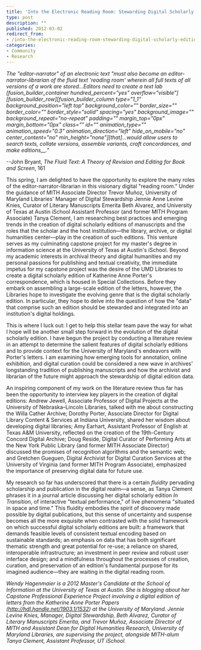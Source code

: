 ```yaml
---
title: 'Into the Electronic Reading Room: Stewarding Digital Scholarly Editions'
type: post
description: ""
published: 2012-03-02
redirect_from: 
- /into-the-electronic-reading-room-stewarding-digital-scholarly-editions/
categories:
- Community
- Research
---
```

_The "editor-narrator" of an electronic text "must also become an editor-narrator-librarian of the fluid text 'reading room' wherein all full texts of all versions of a work are stored…Editors need to create a text lab \[fusion_builder_container hundred_percent="yes" overflow="visible"]\[fusion_builder_row]\[fusion_builder_column type="1_1" background_position="left top" background_color="" border_size="" border_color="" border_style="solid" spacing="yes" background_image="" background_repeat="no-repeat" padding="" margin_top="0px" margin_bottom="0px" class="" id="" animation_type="" animation_speed="0.3" animation_direction="left" hide_on_mobile="no" center_content="no" min_height="none"]\[that]…would allow users to search texts, collate versions, assemble variants, craft concordances, and make editions\_\_."_

\--John Bryant, _The Fluid Text: A Theory of Revision and Editing for Book and Screen_, 161

This spring, I am delighted to have the opportunity to explore the many roles of the editor-narrator-librarian in this visionary digital "reading room." Under the guidance of MITH Associate Director Trevor Muñoz, University of Maryland Libraries' Manager of Digital Stewardship Jennie Anne Levine Knies, Curator of Literary Manuscripts Emerita Beth Alvarez, and University of Texas at Austin iSchool Assistant Professor (and former MITH Program Associate) Tanya Clement, I am researching best practices and emerging trends in the creation of digital scholarly editions of manuscripts and the roles that the scholar and the host institution—the library, archive, or digital humanities center—play in the creation of such editions. This venture serves as my culminating capstone project for my master's degree in information science at the University of Texas at Austin's iSchool. Beyond my academic interests in archival theory and digital humanities and my personal passions for publishing and textual creativity, the immediate impetus for my capstone project was the desire of the UMD Libraries to create a digital scholarly edition of Katherine Anne Porter's correspondence, which is housed in Special Collections. Before they embark on assembling a large-scale edition of the letters, however, the Libraries hope to investigate the evolving genre that is the digital scholarly edition. In particular, they hope to delve into the question of how the "data" that comprise such an edition should be stewarded and integrated into an institution's digital holdings.

This is where I luck out: I get to help this stellar team pave the way for what I hope will be another small step forward in the evolution of the digital scholarly edition. I have begun the project by conducting a literature review in an attempt to determine the salient features of digital scholarly editions and to provide context for the University of Maryland's endeavors with Porter's letters. I am examining how emerging tools for annotation, online exhibition, and digital curation could be considered a new wave in archives' longstanding tradition of publishing manuscripts and how the archivist and librarian of the future might approach the stewardship of digital edition data.

An inspiring component of my work on the literature review thus far has been the opportunity to interview key players in the creation of digital editions: Andrew Jewell, Associate Professor of Digital Projects at the University of Nebraska–Lincoln Libraries, talked with me about constructing the Willa Cather Archive; Dorothy Porter, Associate Director for Digital Library Content & Services at Indiana University, shared her wisdom about developing digital libraries; Amy Earhart, Assistant Professor of English at Texas A&M University, reflected on the creation of the 19th-Century Concord Digital Archive; Doug Reside, Digital Curator of Performing Arts at the New York Public Library (and former MITH Associate Director) discussed the promises of recognition algorithms and the semantic web; and Gretchen Gueguen, Digital Archivist for Digital Curation Services at the University of Virginia (and former MITH Program Associate), emphasized the importance of preserving digital data for future use.

My research so far has underscored that there is a certain _fluidity_ pervading scholarship and publication in the digital realm—a sense, as Tanya Clement phrases it in a journal article discussing her digital scholarly edition _In Transition_, of interactive "textual performance," of live phenomena "situated in space and time." This fluidity embodies the spirit of discovery made possible by digital publications, but this sense of uncertainty and suspense becomes all the more exquisite when contrasted with the solid framework on which successful digital scholarly editions are built: a framework that demands feasible levels of consistent textual encoding based on sustainable standards; an emphasis on data that has both significant thematic strength and great potential for re-use; a reliance on shared, interoperable infrastructure; an investment in peer review and robust user interface design; and a mindfulness throughout the processes of creation, curation, and preservation of an edition's fundamental purpose for its imagined audience—they are waiting in the digital reading room.

_Wendy Hagenmaier is a 2012 Master's Candidate at the School of Information at the University of Texas at Austin. She is blogging about her Capstone Professional Experience Project involving a digital edition of letters from the Katherine Anne Porter Papers (<http://hdl.handle.net/1903.1/1532>) at the University of Maryland. Jennie Levine Knies, Manager, Digital Stewardship, Beth Alvarez, Curator of Literary Manuscripts Emerita, and Trevor Muñoz, Associate Director of MITH and Assistant Dean for Digital Humanities Research, University of Maryland Libraries, are supervising the project, alongside MITH-alum Tanya Clement, Assistant Professor, UT iSchool._
